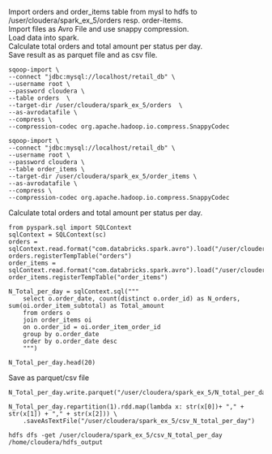 Import orders and order_items table from mysl to hdfs to /user/cloudera/spark_ex_5/orders resp. order-items.                               
Import files as Avro File and use snappy compression.  
Load data into spark.  
Calculate total orders and total amount per status per day.  
Save result as as parquet file and as csv file.  

```
sqoop-import \
--connect "jdbc:mysql://localhost/retail_db" \
--username root \
--password cloudera \
--table orders  \
--target-dir /user/cloudera/spark_ex_5/orders  \
--as-avrodatafile \
--compress \
--compression-codec org.apache.hadoop.io.compress.SnappyCodec 
```

```
sqoop-import \
--connect "jdbc:mysql://localhost/retail_db" \
--username root \
--password cloudera \
--table order_items \
--target-dir /user/cloudera/spark_ex_5/order_items \
--as-avrodatafile \
--compress \
--compression-codec org.apache.hadoop.io.compress.SnappyCodec 
```


Calculate total orders and total amount per status per day.
```
from pyspark.sql import SQLContext
sqlContext = SQLContext(sc)
orders = sqlContext.read.format("com.databricks.spark.avro").load("/user/cloudera/spark_ex_5/orders")
orders.registerTempTable("orders")
order_items = sqlContext.read.format("com.databricks.spark.avro").load("/user/cloudera/spark_ex_5/order_items")
order_items.registerTempTable("order_items")
```

```
N_Total_per_day = sqlContext.sql("""
    select o.order_date, count(distinct o.order_id) as N_orders, sum(oi.order_item_subtotal) as Total_amount
    from orders o
    join order_items oi
    on o.order_id = oi.order_item_order_id
    group by o.order_date
    order by o.order_date desc 
    """)

N_Total_per_day.head(20)
```

Save as parquet/csv file
```
N_Total_per_day.write.parquet("/user/cloudera/spark_ex_5/N_total_per_day")

N_Total_per_day.repartition(1).rdd.map(lambda x: str(x[0])+ "," + str(x[1]) + "," + str(x[2])) \
    .saveAsTextFile("/user/cloudera/spark_ex_5/csv_N_total_per_day")

hdfs dfs -get /user/cloudera/spark_ex_5/csv_N_total_per_day /home/cloudera/hdfs_output

```